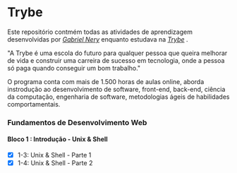 # Trybe

Este repositório contmém todas as atividades de aprendizagem desenvolvidas por _[Gabriel Nery](https://www.linkedin.com/in/gabrielnerysilva/)_ enquanto estudava na _[Trybe](https://www.linkedin.com/school/betrybe/)_ .

"A Trybe é uma escola do futuro para qualquer pessoa que queira melhorar de vida e construir uma carreira de sucesso em tecnologia, onde a pessoa só paga quando conseguir um bom trabalho."

O programa conta com mais de 1.500 horas de aulas online, aborda instrodução ao desenvolvimento de software, front-end, back-end, ciência da computação, engenharia de software, metodologias ágeis de habilidades comportamentais.

### Fundamentos de Desenvolvimento Web

#### Bloco 1 : Introdução - Unix & Shell

- [X] 1-3: Unix & Shell - Parte 1
- [X] 1-4: Unix & Shell - Parte 2
